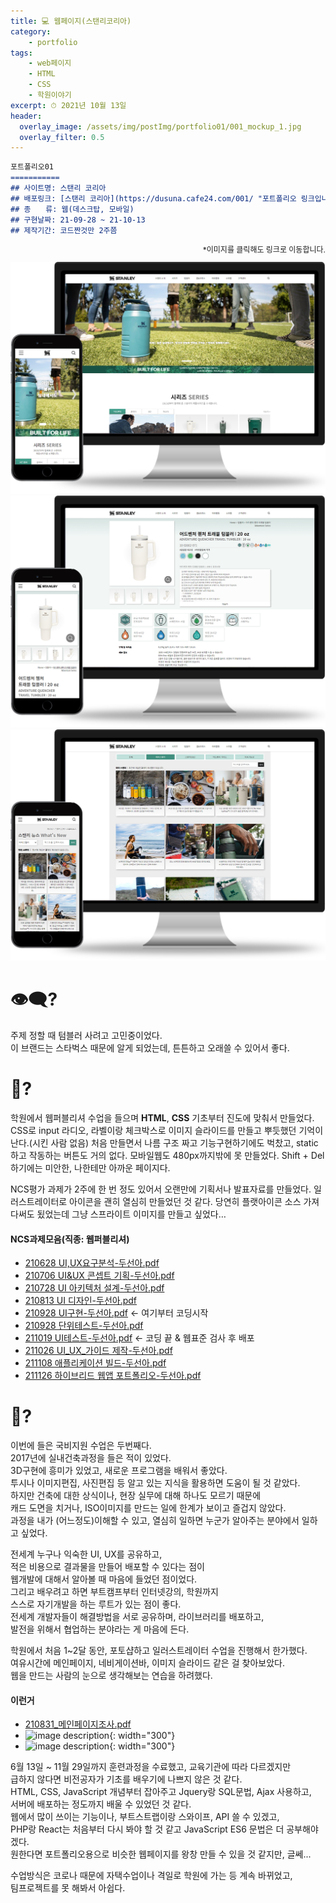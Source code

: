 ```yaml
---
title: 💻 웹페이지(스탠리코리아)
category: 
    - portfolio
tags: 
    - web페이지
    - HTML
    - CSS
    - 학원이야기
excerpt: ⏱ 2021년 10월 13일
header:
  overlay_image: /assets/img/postImg/portfolio01/001_mockup_1.jpg
  overlay_filter: 0.5
---
```

```markdown
포트폴리오01
===========
## 사이트명: 스탠리 코리아
## 배포링크: [스탠리 코리아](https://dusuna.cafe24.com/001/ "포트폴리오 링크입니다.")
## 종　　류: 웹(데스크탑, 모바일)
## 구현날짜: 21-09-28 ~ 21-10-13
## 제작기간: 코드짠것만 2주쯤
```

<p style="font-size: 12px; text-align: right;">
    *이미지를 클릭해도 링크로 이동합니다.
</p>
<div class="imgBox">
    <a href="https://dusuna.cafe24.com/001/">
        <img src="/assets/img/postImg/portfolio01/001_mockup_1.jpg" alt="">
    </a>
    <a href="https://dusuna.cafe24.com/001/">
        <img src="/assets/img/postImg/portfolio01/001_mockup_2.jpg" alt="">
    </a>
    <a href="https://dusuna.cafe24.com/001/">
        <img src="/assets/img/postImg/portfolio01/001_mockup_3.jpg" alt="">
    </a>
</div>

# 👁‍🗨?  
주제 정할 때 텀블러 사려고 고민중이었다.  
이 브랜드는 스타벅스 때문에 알게 되었는데, 튼튼하고 오래쓸 수 있어서 좋다.
  
# 💬?  
학원에서 웹퍼블리셔 수업을 들으며 **HTML**, **CSS** 기초부터 진도에 맞춰서 만들었다.
CSS로 input 라디오, 라벨이랑 체크박스로 이미지 슬라이드를 만들고 뿌듯했던 기억이 난다.(시킨 사람 없음)
처음 만들면서 나름 구조 짜고 기능구현하기에도 벅찼고, static하고 작동하는 버튼도 거의 없다. 모바일웹도 480px까지밖에 못 만들었다.
Shift + Del하기에는 미안한, 나한테만 아까운 페이지다.
  
NCS평가 과제가 2주에 한 번 정도 있어서 오랜만에 기획서나 발표자료를 만들었다. 일러스트레이터로 아이콘을 괜히 열심히 만들었던 것 같다. 당연히 플랫아이콘 소스 가져다써도 됬었는데 그냥 스프라이트 이미지를 만들고 싶었다…
#### NCS과제모음(직종: 웹퍼블리셔)
- [210628 UI,UX요구분석-두선아.pdf](https://dusuna.cafe24.com/001_pdf/210628%20UI,UX%EC%9A%94%EA%B5%AC%EB%B6%84%EC%84%9D-%EB%91%90%EC%84%A0%EC%95%84.pdf "PDF바로가기")
- [210706 UI&UX 콘셉트 기획-두선아.pdf](https://dusuna.cafe24.com/001_pdf/210706%20UI&UX%20%EC%BD%98%EC%85%89%ED%8A%B8%20%EA%B8%B0%ED%9A%8D-%EB%91%90%EC%84%A0%EC%95%84.pdf "PDF바로가기")
- [210728 UI 아키텍처 설계-두선아.pdf](https://dusuna.cafe24.com/001_pdf/210728%20UI%20%EC%95%84%ED%82%A4%ED%85%8D%EC%B2%98%20%EC%84%A4%EA%B3%84-%EB%91%90%EC%84%A0%EC%95%84.pdf "PDF바로가기")
- [210813 UI 디자인-두선아.pdf](https://dusuna.cafe24.com/001_pdf/210813%20UI%20%EB%94%94%EC%9E%90%EC%9D%B8-%EB%91%90%EC%84%A0%EC%95%84.pdf "PDF바로가기")
- [210928 UI구현-두선아.pdf](https://dusuna.cafe24.com/001_pdf/210928%20UI%EA%B5%AC%ED%98%84-%EB%91%90%EC%84%A0%EC%95%84.pdf "PDF바로가기") <- 여기부터 코딩시작
- [210928 단위테스트-두선아.pdf](https://dusuna.cafe24.com/001_pdf/210928%20%EB%8B%A8%EC%9C%84%ED%85%8C%EC%8A%A4%ED%8A%B8-%EB%91%90%EC%84%A0%EC%95%84.pdf "PDF바로가기")
- [211019 UI테스트-두선아.pdf](https://dusuna.cafe24.com/001_pdf/211019%20UI%ED%85%8C%EC%8A%A4%ED%8A%B8-%EB%91%90%EC%84%A0%EC%95%84.pdf "PDF바로가기") <- 코딩 끝 & 웹표준 검사 후 배포
- [211026 UI_UX_가이드 제작-두선아.pdf](https://dusuna.cafe24.com/001_pdf/211026%20UI_UX_%EA%B0%80%EC%9D%B4%EB%93%9C%20%EC%A0%9C%EC%9E%91-%EB%91%90%EC%84%A0%EC%95%84.pdf "PDF바로가기")
- [211108 애플리케이션 빌드-두선아.pdf](https://dusuna.cafe24.com/001_pdf/211108%20%EC%95%A0%ED%94%8C%EB%A6%AC%EC%BC%80%EC%9D%B4%EC%85%98%20%EB%B9%8C%EB%93%9C-%EB%91%90%EC%84%A0%EC%95%84.pdf "PDF바로가기")
- [211126 하이브리드 웹앱 포트폴리오-두선아.pdf](https://dusuna.cafe24.com/001_pdf/211126%20%ED%95%98%EC%9D%B4%EB%B8%8C%EB%A6%AC%EB%93%9C%20%EC%9B%B9%EC%95%B1%20%ED%8F%AC%ED%8A%B8%ED%8F%B4%EB%A6%AC%EC%98%A4-%EB%91%90%EC%84%A0%EC%95%84.pdf "PDF바로가기")

# 💭?
이번에 들은 국비지원 수업은 두번째다.  
2017년에 실내건축과정을 들은 적이 있었다.  
3D구현에 흥미가 있었고, 새로운 프로그램을 배워서 좋았다.  
투시나 이미지편집, 사진편집 등 알고 있는 지식을 활용하면 도움이 될 것 같았다.  
하지만 건축에 대한 상식이나, 현장 실무에 대해 하나도 모르기 때문에  
캐드 도면을 치거나, ISO이미지를 만드는 일에 한계가 보이고 즐겁지 않았다.  
과정을 내가 (어느정도)이해할 수 있고, 열심히 일하면 누군가 알아주는 분야에서 일하고 싶었다.


전세계 누구나 익숙한 UI, UX를 공유하고,  
적은 비용으로 결과물을 만들어 배포할 수 있다는 점이  
웹개발에 대해서 알아볼 때 마음에 들었던 점이었다.  
그리고 배우려고 하면 부트캠프부터 인터넷강의, 학원까지  
스스로 자기개발을 하는 루트가 있는 점이 좋다.  
전세계 개발자들이 해결방법을 서로 공유하며, 라이브러리를 배포하고,  
발전을 위해서 협업하는 분야라는 게 마음에 든다.

학원에서 처음 1~2달 동안, 포토샵하고 일러스트레이터 수업을 진행해서 한가했다.  
여유시간에 메인페이지, 네비게이션바, 이미지 슬라이드 같은 걸 찾아보았다.  
웹을 만드는 사람의 눈으로 생각해보는 연습을 하려했다.

#### 이런거
- [210831_메인페이지조사.pdf](https://dusuna.cafe24.com/PDF/210831.pdf)
- ![image description](https://dusuna.cafe24.com/IMG/슬라이드.png){: width="300"}
- ![image description](https://dusuna.cafe24.com/IMG/네이게이션바.png){: width="300"}


6월 13일 ~ 11월 29일까지 훈련과정을 수료했고, 교육기관에 따라 다르겠지만  
급하지 않다면 비전공자가 기초를 배우기에 나쁘지 않은 것 같다.  
HTML, CSS, JavaScript 개념부터 잡아주고 Jquery랑 SQL문법, Ajax 사용하고,  
서버에 배포하는 정도까지 배울 수 있었던 것 같다.  
웹에서 많이 쓰이는 기능이나, 부트스트랩이랑 스와이프, API 쓸 수 있겠고,   
PHP랑 React는 처음부터 다시 봐야 할 것 같고 JavaScript ES6 문법은 더 공부해야겠다.  
원한다면 포트폴리오용으로 비슷한 웹페이지를 왕창 만들 수 있을 것 같지만, 글쎄...  

수업방식은 코로나 때문에 자택수업이나 격일로 학원에 가는 등 계속 바뀌었고,  
팀프로젝트를 못 해봐서 아쉽다.  

